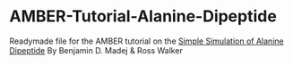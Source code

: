 # AMBER-Tutorial-Alanine-Dipeptide
Readymade file for the AMBER tutorial on the [Simple Simulation of Alanine Dipeptide](https://ambermd.org/tutorials/basic/tutorial0/index.php) By Benjamin D. Madej & Ross Walker
